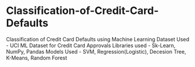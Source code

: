 # Classification-of-Credit-Card-Defaults
 Classification of Credit Card Defaults using Machine Learning
Dataset Used - UCI ML Dataset for Credit Card Approvals
Libraries used - Sk-Learn, NumPy, Pandas
Models Used - SVM, Regression(Logistic), Decesion Tree, K-Means, Random Forest

